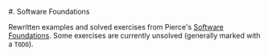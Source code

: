 #. Software Foundations

Rewritten examples and solved exercises from Pierce's [Software Foundations](http://www.cis.upenn.edu/~bcpierce/sf/current/toc.html). Some exercises are currently unsolved (generally marked with a `TODO`).
